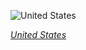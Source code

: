 
![United States](https://www.gstatic.com/prettyearth/assets/full/1055.jpg)

*[United States](https://www.google.com/maps/@40.812193,-112.661517,17z/data=!3m1!1e3)*
